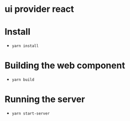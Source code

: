 # ui provider react

# Install

- `yarn install`

# Building the web component

- `yarn build`

# Running the server

- `yarn start-server`